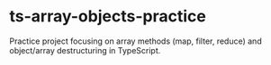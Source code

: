 # ts-array-objects-practice
Practice project focusing on array methods (map, filter, reduce) and object/array destructuring in TypeScript.
